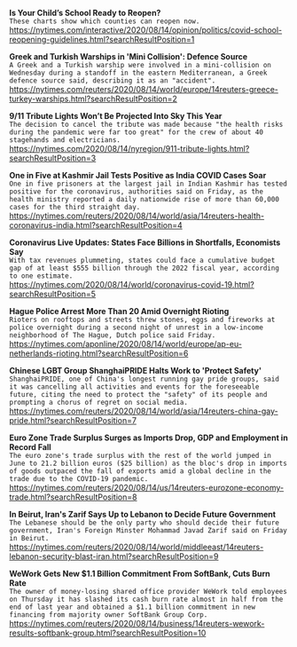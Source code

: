 **Is Your Child’s School Ready to Reopen?**\
`These charts show which counties can reopen now.`\
https://nytimes.com/interactive/2020/08/14/opinion/politics/covid-school-reopening-guidelines.html?searchResultPosition=1

**Greek and Turkish Warships in 'Mini Collision': Defence Source**\
`A Greek and a Turkish warship were involved in a mini-collision on Wednesday during a standoff in the eastern Mediterranean, a Greek defence source said, describing it as an "accident".`\
https://nytimes.com/reuters/2020/08/14/world/europe/14reuters-greece-turkey-warships.html?searchResultPosition=2

**9/11 Tribute Lights Won’t Be Projected Into Sky This Year**\
`The decision to cancel the tribute was made because "the health risks during the pandemic were far too great" for the crew of about 40 stagehands and electricians. `\
https://nytimes.com/2020/08/14/nyregion/911-tribute-lights.html?searchResultPosition=3

**One in Five at Kashmir Jail Tests Positive as India COVID Cases Soar**\
`One in five prisoners at the largest jail in Indian Kashmir has tested positive for the coronavirus, authorities said on Friday, as the health ministry reported a daily nationwide rise of more than 60,000 cases for the third straight day.`\
https://nytimes.com/reuters/2020/08/14/world/asia/14reuters-health-coronavirus-india.html?searchResultPosition=4

**Coronavirus Live Updates: States Face Billions in Shortfalls, Economists Say**\
`With tax revenues plummeting, states could face a cumulative budget gap of at least $555 billion through the 2022 fiscal year, according to one estimate.`\
https://nytimes.com/2020/08/14/world/coronavirus-covid-19.html?searchResultPosition=5

**Hague Police Arrest More Than 20 Amid Overnight Rioting**\
`Rioters on rooftops and streets threw stones, eggs and fireworks at police overnight during a second night of unrest in a low-income neighborhood of The Hague, Dutch police said Friday.`\
https://nytimes.com/aponline/2020/08/14/world/europe/ap-eu-netherlands-rioting.html?searchResultPosition=6

**Chinese LGBT Group ShanghaiPRIDE Halts Work to 'Protect Safety'**\
`ShanghaiPRIDE, one of China's longest running gay pride groups, said it was cancelling all activities and events for the foreseeable future, citing the need to protect the "safety" of its people and prompting a chorus of regret on social media.`\
https://nytimes.com/reuters/2020/08/14/world/asia/14reuters-china-gay-pride.html?searchResultPosition=7

**Euro Zone Trade Surplus Surges as Imports Drop, GDP and Employment in Record Fall**\
`The euro zone's trade surplus with the rest of the world jumped in June to 21.2 billion euros ($25 billion) as the bloc's drop in imports of goods outpaced the fall of exports amid a global decline in the trade due to the COVID-19 pandemic.`\
https://nytimes.com/reuters/2020/08/14/us/14reuters-eurozone-economy-trade.html?searchResultPosition=8

**In Beirut, Iran's Zarif Says Up to Lebanon to Decide Future Government**\
`The Lebanese should be the only party who should decide their future government, Iran's Foreign Minster Mohammad Javad Zarif said on Friday in Beirut.`\
https://nytimes.com/reuters/2020/08/14/world/middleeast/14reuters-lebanon-security-blast-iran.html?searchResultPosition=9

**WeWork Gets New $1.1 Billion Commitment From SoftBank, Cuts Burn Rate**\
`The owner of money-losing shared office provider WeWork told employees on Thursday it has slashed its cash burn rate almost in half from the end of last year and obtained a $1.1 billion commitment in new financing from majority owner SoftBank Group Corp.`\
https://nytimes.com/reuters/2020/08/14/business/14reuters-wework-results-softbank-group.html?searchResultPosition=10

